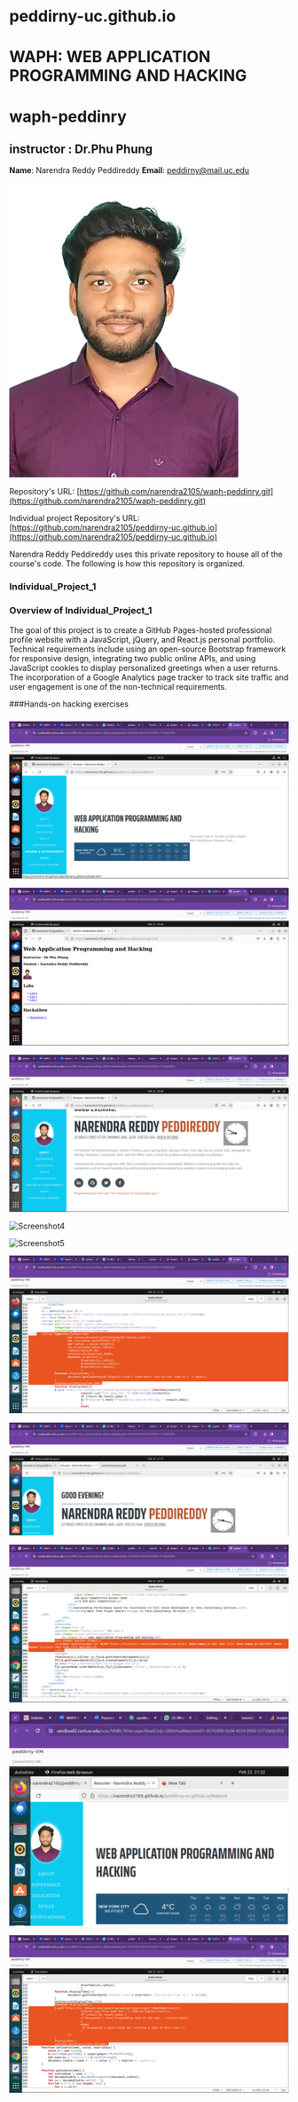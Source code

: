 # peddirny-uc.github.io
# WAPH: WEB APPLICATION PROGRAMMING AND HACKING
# waph-peddinry
## instructor : Dr.Phu Phung
**Name**: Narendra Reddy Peddireddy
**Email**: peddirny@mail.uc.edu

![Narendra Reddy Peddireddy Headshot](images/mypic.jpg)

Repository's URL: [https://github.com/narendra2105/waph-peddinry.git](https://github.com/narendra2105/waph-peddinry.git)

Individual project Repository's URL: [https://github.com/narendra2105/peddirny-uc.github.io](https://github.com/narendra2105/peddirny-uc.github.io)

Narendra Reddy Peddireddy uses this private repository to house all of the course's code. The following is how this repository is organized.

### Individual_Project_1

### Overview of Individual_Project_1

The goal of this project is to create a GitHub Pages-hosted professional profile website with a JavaScript, jQuery, and React.js personal portfolio. Technical requirements include using an open-source Bootstrap framework for responsive design, integrating two public online APIs, and using JavaScript cookies to display personalized greetings when a user returns. The incorporation of a Google Analytics page tracker to track site traffic and user engagement is one of the non-technical requirements.


###Hands-on hacking exercises

### 



![HTTP Get requests](images/Sc_1.png)


![HTTP get responses](images/Sc_2.png)


![HTTP post](images/Sc_3.png)


![Screenshot4](images/Sc_4.png)





![Screenshot5](images/Sc_5.png)



![Screenshot6](images/Sc_6.png)


![Email](images/Sc_7.png)


![Email display](images/Sc_8.png)



![Analog Clock](images/Sc_9.png)



![Ajax](images/Sc_10.png)

